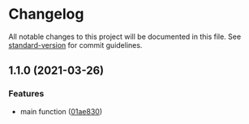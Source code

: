 # Changelog

All notable changes to this project will be documented in this file. See [standard-version](https://github.com/conventional-changelog/standard-version) for commit guidelines.

## 1.1.0 (2021-03-26)


### Features

* main function ([01ae830](https://github.com/CryUshio/gulp-light-css/commit/01ae83067167c53ce067fb828370d908321d507f))
